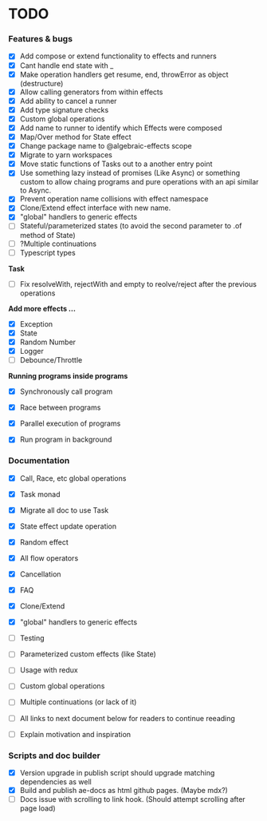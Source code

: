 # TODO

### Features & bugs
- [x] Add compose or extend functionality to effects and runners
- [x] Cant handle end state with _
- [x] Make operation handlers get resume, end, throwError as object (destructure)
- [x] Allow calling generators from within effects
- [x] Add ability to cancel a runner
- [x] Add type signature checks
- [x] Custom global operations
- [x] Add name to runner to identify which Effects were composed
- [x] Map/Over method for State effect
- [x] Change package name to @algebraic-effects scope
- [x] Migrate to yarn workspaces
- [x] Move static functions of Tasks out to a another entry point
- [x] Use something lazy instead of promises (Like Async) or something custom to allow chaing programs and pure operations with an api similar to Async.
- [x] Prevent operation name collisions with effect namespace
- [x] Clone/Extend effect interface with new name.
- [x] "global" handlers to generic effects
- [ ] Stateful/parameterized states (to avoid the second parameter to .of method of State)
- [ ] ?Multiple continuations
- [ ] Typescript types

**Task**
  - [ ] Fix resolveWith, rejectWith and empty to reolve/reject after the previous operations

**Add more effects ...**
  - [x] Exception
  - [x] State
  - [x] Random Number
  - [x] Logger
  - [ ] Debounce/Throttle

**Running programs inside programs**
  - [x] Synchronously call program
  - [x] Race between programs
  - [x] Parallel execution of programs
  - [x] Run program in background


### Documentation
- [x] Call, Race, etc global operations
- [x] Task monad
- [x] Migrate all doc to use Task
- [x] State effect update operation
- [x] Random effect
- [x] All flow operators
- [x] Cancellation
- [x] FAQ
- [x] Clone/Extend
- [x] "global" handlers to generic effects
- [ ] Testing
- [ ] Parameterized custom effects (like State)
- [ ] Usage with redux
- [ ] Custom global operations
- [ ] Multiple continuations (or lack of it)
- [ ] All links to next document below for readers to continue reeading
- [ ] Explain motivation and inspiration


### Scripts and doc builder
- [x] Version upgrade in publish script should upgrade matching dependencies as well
- [x] Build and publish ae-docs as html github pages. (Maybe mdx?)
- [ ] Docs issue with scrolling to link hook. (Should attempt scrolling after page load)
